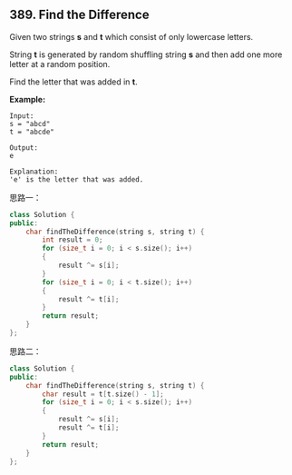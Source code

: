 ## 389. Find the Difference

Given two strings **s** and **t** which consist of only lowercase letters.

String **t** is generated by random shuffling string **s** and then add one more letter at a random position.

Find the letter that was added in **t**.

**Example:**

```
Input:
s = "abcd"
t = "abcde"

Output:
e

Explanation:
'e' is the letter that was added.
```

思路一：

```c++
class Solution {
public:
	char findTheDifference(string s, string t) {
		int result = 0;
		for (size_t i = 0; i < s.size(); i++)
		{
			result ^= s[i];
		}
		for (size_t i = 0; i < t.size(); i++)
		{
			result ^= t[i];
		}
		return result;
	}
};
```
思路二：

```c++
class Solution {
public:
	char findTheDifference(string s, string t) {
		char result = t[t.size() - 1];
		for (size_t i = 0; i < s.size(); i++)
		{
			result ^= s[i];
			result ^= t[i];
		}
		return result;
	}
};
```


